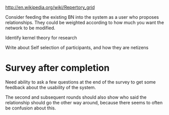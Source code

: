 http://en.wikipedia.org/wiki/Repertory_grid

Consider feeding the existing BN into the system as a user who proposes relationships.
They could be weighted according to how much you want the network to be modified.

Identify kernel theory for research

Write about Self selection of participants, and how they are netizens

# Survey after completion

Need ability to ask a few questions at the end of the survey to get some feedback about the usability of the system.

The second and subsequent rounds should also show who said the relationship should go the other way around, because there seems to often be confusion about this.
